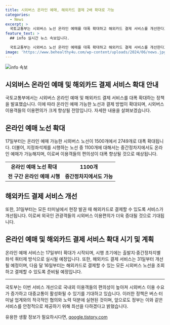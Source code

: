 ```yaml
---
title: 시외버스 온라인 예매, 해외카드 결제 2배 확대로 가능
categories:
  - News
excerpt: >
  국토교통부는 시외버스 노선 온라인 예매를 대폭 확대하고 해외카드 결제 서비스를 개선한다고 밝혔다. 17일부터는 1500개에서 2749개로 늘어나는 시외버스 노선에서 온라인 예매를 할 수 있으며, 지정좌석제 시행 노선에서도 중간 정차지에서 예매가 가능해진다. 또한, 31일부터는 모든 터미널에서 해외카드로 결제가 가능하며, 외국인 관광객을 위한 시외버스 이용편의가 증대될 것으로 기대된다. 이에 대해 국토교통부는 국내외 이용객의 편의성이 증가하여 시외버스 이용 수요가 늘어나고 대중교통이 활성화될 것으로 기대한다고 전했다.
feature_text: >
  ## info 실시간 뉴스 속보입니다.

  국토교통부는 시외버스 노선 온라인 예매를 대폭 확대하고 해외카드 결제 서비스를 개선한다고 밝혔다. 17일부터는 1500개에서 2749개로 늘어나는 시외버스 노선에서 온라인 예매를 할 수 있으며, 지정좌석제 시행 노선에서도 중간 정차지에서 예매가 가능해진다. 또한, 31일부터는 모든 터미널에서 해외카드로 결제가 가능하며, 외국인 관광객을 위한 시외버스 이용편의가 증대될 것으로 기대된다. 이에 대해 국토교통부는 국내외 이용객의 편의성이 증가하여 시외버스 이용 수요가 늘어나고 대중교통이 활성화될 것으로 기대한다고 전했다.
image: 'https://www.behealthy4u.com/wp-content/uploads/2024/06/news.jpg'
---
```


<p><img src="https://www.behealthy4u.com/wp-content/uploads/2024/06/news.jpg" alt="info 속보" /></p>

<h2 data-ke-size="size26">시외버스 온라인 예매 및 해외카드 결제 서비스 확대 안내</h2>

<p data-ke-size="size16">국토교통부에서는 시외버스 온라인 예매 및 해외카드 결제 서비스를 대폭 확대하는 정책을 발표했습니다. 이에 따라 온라인 예매 가능한 노선과 결제 방법이 확대되며, 시외버스 이용객들의 이용편의가 크게 향상될 전망입니다. 자세한 내용을 살펴보겠습니다.</p>

<h2 data-ke-size="size24">온라인 예매 노선 확대</h2>

<p data-ke-size="size16">17일부터는 온라인 예매 가능한 시외버스 노선이 1500개에서 2749개로 대폭 확대됩니다. 더불어, 지정좌석제를 시행하는 노선 중 1100개에 대해서는 중간정차지에서도 온라인 예매가 가능해지며, 이로써 이용객들의 편의성이 대폭 향상될 것으로 예상됩니다.</p>

<table>
  <tr>
    <td style="text-align: center; height: 17px;"><b>온라인 예매 노선 확대</b></td>
    <td style="text-align: center; height: 17px;"><b>1100개</b></td>
  </tr>
  <tr>
    <td style="text-align: center; height: 17px;"><b>전 구간 온라인 예매 시행</b></td>
    <td style="text-align: center; height: 17px;"><b>중간정차지에서도 가능</b></td>
  </tr>
</table>

<h2 data-ke-size="size24">해외카드 결제 서비스 개선</h2>

<p data-ke-size="size16">또한, 31일부터는 모든 터미널에서 현장 발권 때 해외카드로 결제할 수 있도록 서비스가 개선됩니다. 이로써 외국인 관광객들의 시외버스 이용편의가 더욱 증대될 것으로 기대됩니다.</p>

<h2 data-ke-size="size24">온라인 예매 및 해외카드 결제 서비스 확대 시기 및 계획</h2>

<p data-ke-size="size16">온라인 예매 서비스는 17일부터 확대가 시작되며, 시행 초기에는 출발지·중간정차지별 좌석 쿼터제 방식으로 실시될 예정입니다. 또한, 해외카드 결제 서비스는 31일부터 개선될 예정이며, 다음 달 16일부터는 해외카드로 결제할 수 있는 모든 시외버스 노선을 조회하고 결제할 수 있도록 준비될 예정입니다.</p>

<hr>

<p data-ke-size="size16">국토부는 이번 서비스 개선으로 국내외 이용객들의 편의성이 높아져 시외버스 이용 수요가 증가하고 대중교통이 활성화될 수 있기를 기대하고 있습니다. 이러한 정책은 버스·터미널 업계와의 적극적인 협의와 노력 덕분에 실현된 것이며, 앞으로도 정부는 이와 같은 서비스를 안정적으로 제공하기 위해 최선을 다하겠다고 밝혔습니다.</p>
유용한 생활 정보가 필요하시다면, <a href="https://qoogle.tistory.com" rel="dofollow">qoogle.tistory.com</a>


